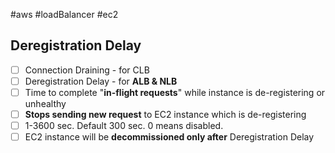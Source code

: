 #aws #loadBalancer #ec2
## Deregistration Delay
- [ ] Connection Draining - for CLB
- [ ] Deregistration Delay - for **ALB & NLB**
- [ ] Time to complete "**in-flight requests**" while instance is de-registering or unhealthy
- [ ] **Stops sending new request** to EC2 instance which is de-registering
- [ ] 1-3600 sec. Default 300 sec. 0 means disabled.
- [ ] EC2 instance will be **decommissioned only after** Deregistration Delay